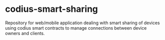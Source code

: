 # codius-smart-sharing
Repository for web/mobile application dealing with smart sharing of devices using codius smart contracts to manage connections between device owners and clients.

